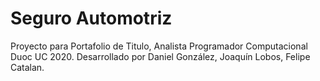 # Seguro Automotriz
Proyecto para Portafolio de Titulo, Analista Programador Computacional Duoc UC 2020.
Desarrollado por Daniel González, Joaquín Lobos, Felipe Catalan.
